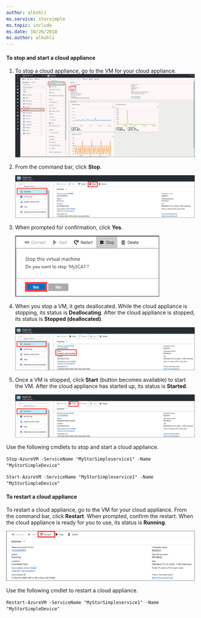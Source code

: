 ```yaml
---
author: alkohli
ms.service: storsimple
ms.topic: include
ms.date: 10/26/2018
ms.author: alkohli
---
```

#### To stop and start a cloud appliance

1. To stop a cloud appliance, go to the VM for your cloud appliance.
    ![StorSimple Cloud Appliance Virtual Machine](./media/storsimple-8000-stop-restart-cloud-appliance/sca-stop-restart1.png)

2. From the command bar, click **Stop**.

    ![StorSimple Cloud Appliance Virtual Machine 2](./media/storsimple-8000-stop-restart-cloud-appliance/sca-stop-restart2.png)

3. When prompted for confirmation, click **Yes**.

    ![StorSimple Cloud Appliance Virtual Machine 3](./media/storsimple-8000-stop-restart-cloud-appliance/sca-stop-restart3.png)

4. When you stop a VM, it gets deallocated. While the cloud appliance is stopping, its status is **Deallocating**. After the cloud appliance is stopped, its status is **Stopped (deallocated)**.

    ![StorSimple Cloud Appliance Virtual Machine 4](./media/storsimple-8000-stop-restart-cloud-appliance/sca-stop-restart4.png)

5. Once a VM is stopped, click **Start** (button becomes available) to start the VM. After the cloud appliance has started up, its status is **Started**.

    ![StorSimple Cloud Appliance Virtual Machine 5](./media/storsimple-8000-stop-restart-cloud-appliance/sca-stop-restart5.png)

Use the following cmdlets to stop and start a cloud appliance.

`Stop-AzureVM -ServiceName "MyStorSimpleservice1" -Name "MyStorSimpleDevice"`

`Start-AzureVM -ServiceName "MyStorSimpleservice1" -Name "MyStorSimpleDevice"`

#### To restart a cloud appliance

To restart a cloud appliance, go to the VM for your cloud appliance. From the command bar, click **Restart**. When prompted, confirm the restart. When the cloud appliance is ready for you to use, its status is **Running**.

![StorSimple Cloud Appliance Virtual Machine 6](./media/storsimple-8000-stop-restart-cloud-appliance/sca-stop-restart6.png)

Use the following cmdlet to restart a cloud appliance.

`Restart-AzureVM -ServiceName "MyStorSimpleservice1" -Name "MyStorSimpleDevice"`

